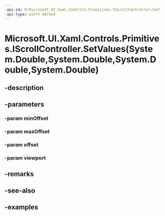 ```yaml
---
-api-id: M:Microsoft.UI.Xaml.Controls.Primitives.IScrollController.SetValues(System.Double,System.Double,System.Double,System.Double)
-api-type: winrt method
---
```


# Microsoft.UI.Xaml.Controls.Primitives.IScrollController.SetValues(System.Double,System.Double,System.Double,System.Double)

<!--
public void SetValues (double minOffset, double maxOffset, double offset, double viewport);
-->


## -description

## -parameters

### -param minOffset

### -param maxOffset

### -param offset

### -param viewport

## -remarks

## -see-also

## -examples


